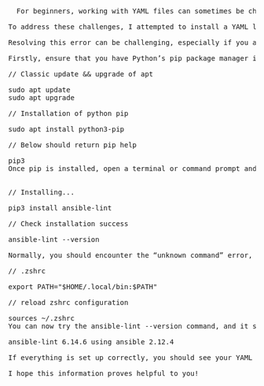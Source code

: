 <pre>
  For beginners, working with YAML files can sometimes be challenging. Mistakes such as incorrect indentation or using a list instead of a dictionary can result in errors, leading to a frustrating experience with this powerful language.

To address these challenges, I attempted to install a YAML linter extension in Visual Studio Code (VSCode). Additionally, as I started working with Ansible, I received advice to use the Ansible extension for VSCode. However, after installing the extension, I encountered an error message that appeared in the VSCode error window: “Unable to parse YAML playbooks — ERROR: ‘Ansible-lint is not available. Kindly check the path or disable validation using ansible-lint’”.

Resolving this error can be challenging, especially if you are unfamiliar with Ansible lint and how to add its installation folder to the PATH environment variable. To help you navigate this process, here are some steps you can follow:

Firstly, ensure that you have Python’s pip package manager installed. If it is not installed, you can install it by following the appropriate instructions for your operating system.

// Classic update && upgrade of apt

sudo apt update
sudo apt upgrade

// Installation of python pip

sudo apt install python3-pip

// Below should return pip help

pip3
Once pip is installed, open a terminal or command prompt and execute the following command to install Ansible lint:


// Installing...

pip3 install ansible-lint

// Check installation success

ansible-lint --version

Normally, you should encounter the “unknown command” error, which occurs because you need to add the installation folder to your PATH. In my case, I am using the zsh shell, so I will edit the .zshrc file to include the following line:

// .zshrc

export PATH="$HOME/.local/bin:$PATH"

// reload zshrc configuration

sources ~/.zshrc
You can now try the ansible-lint --version command, and it should return the following result:

ansible-lint 6.14.6 using ansible 2.12.4

If everything is set up correctly, you should see your YAML file highlighted with helpful colors and receive error notifications regarding indentation or incorrect commands.

I hope this information proves helpful to you!


</pre>
